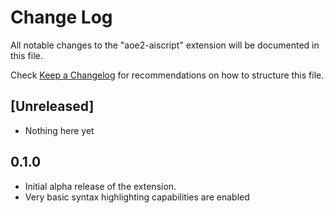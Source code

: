 # Change Log
All notable changes to the "aoe2-aiscript" extension will be documented in this file.

Check [Keep a Changelog](http://keepachangelog.com/) for recommendations on how to structure this file.

## [Unreleased]
- Nothing here yet

## 0.1.0
- Initial alpha release of the extension.
- Very basic syntax highlighting capabilities are enabled